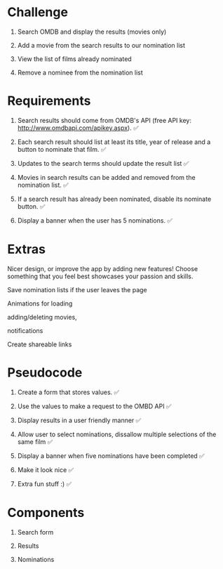# Challenge

1. Search OMDB and display the results (movies only)

2. Add a movie from the search results to our nomination list

3. View the list of films already nominated

4. Remove a nominee from the nomination list

# Requirements

1. Search results should come from OMDB's API (free API key: http://www.omdbapi.com/apikey.aspx).  ✅

2. Each search result should list at least its title, year of release and a button to nominate that film.  ✅

3. Updates to the search terms should update the result list  ✅

4. Movies in search results can be added and removed from the nomination list.  ✅

5. If a search result has already been nominated, disable its nominate button.  ✅

6. Display a banner when the user has 5 nominations.  ✅

# Extras

Nicer design, or improve the app by adding new features! Choose something that you feel best showcases your passion and skills.

Save nomination lists if the user leaves the page

Animations for loading

adding/deleting movies, 

notifications

Create shareable links

# Pseudocode

1. Create a form that stores values. ✅

2. Use the values to make a request to the OMBD API  ✅

3. Display results in a user friendly manner  ✅

4. Allow user to select nominations, dissallow multiple selections of the same film ✅

5. Display a banner when five nominations have been completed ✅

6. Make it look nice ✅

7. Extra fun stuff :) ✅

# Components

1. Search form

2. Results

3. Nominations

